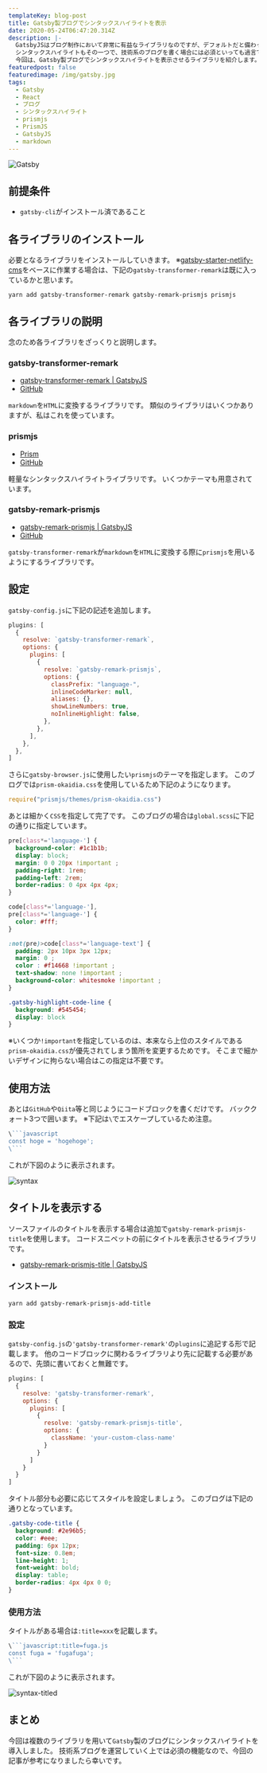 ```yaml
---
templateKey: blog-post
title: Gatsby製ブログでシンタックスハイライトを表示
date: 2020-05-24T06:47:20.314Z
description: |-
  GatsbyJSはブログ制作において非常に有益なライブラリなのですが、デフォルトだと備わっていない機能がいくつかあります。
  シンタックスハイライトもその一つで、技術系のブログを書く場合には必須といっても過言ではない機能です。
  今回は、Gatsby製ブログでシンタックスハイライトを表示させるライブラリを紹介します。
featuredpost: false
featuredimage: /img/gatsby.jpg
tags:
  - Gatsby
  - React
  - ブログ
  - シンタックスハイライト
  - prismjs
  - PrismJS
  - GatsbyJS
  - markdown
---
```

![Gatsby](/img/gatsby.jpg "Gatsby-logo")

## 前提条件

* `gatsby-cli`がインストール済であること

## 各ライブラリのインストール

必要となるライブラリをインストールしていきます。
※[gatsby-starter-netlify-cms](https://github.com/netlify-templates/gatsby-starter-netlify-cms)をベースに作業する場合は、下記の`gatsby-transformer-remark`は既に入っているかと思います。

```shell
yarn add gatsby-transformer-remark gatsby-remark-prismjs prismjs
```

## 各ライブラリの説明

念のため各ライブラリをざっくりと説明します。

### gatsby-transformer-remark

* [gatsby-transformer-remark | GatsbyJS](https://www.gatsbyjs.org/packages/gatsby-transformer-remark/)
* [GitHub](https://github.com/gatsbyjs/gatsby/tree/master/packages/gatsby-transformer-remark)

`markdown`を`HTML`に変換するライブラリです。 
類似のライブラリはいくつかありますが、私はこれを使っています。

### prismjs

* [Prism](https://prismjs.com/)
* [GitHub](https://github.com/PrismJS/prism)

軽量なシンタックスハイライトライブラリです。 
いくつかテーマも用意されています。

### gatsby-remark-prismjs

* [gatsby-remark-prismjs | GatsbyJS](https://www.gatsbyjs.org/packages/gatsby-remark-prismjs/)
* [GitHub](https://github.com/gatsbyjs/gatsby/tree/master/packages/gatsby-remark-prismjs)

`gatsby-transformer-remark`が`markdown`を`HTML`に変換する際に`prismjs`を用いるようにするライブラリです。

## 設定

`gatsby-config.js`に下記の記述を追加します。

```javascript:title=gatsby-config.js
plugins: [
  {
    resolve: `gatsby-transformer-remark`,
    options: {
      plugins: [
        {
          resolve: `gatsby-remark-prismjs`,
          options: {
            classPrefix: "language-",
            inlineCodeMarker: null,
            aliases: {},
            showLineNumbers: true,
            noInlineHighlight: false,
          },
        },
      ],
    },
  },
]
```

さらに`gatsby-browser.js`に使用したい`prismjs`のテーマを指定します。 
このブログでは`prism-okaidia.css`を使用しているため下記のようになります。

```javscript:title=gatsby-browser.js
require("prismjs/themes/prism-okaidia.css")
```

あとは細かく`CSS`を指定して完了です。 
このブログの場合は`global.scss`に下記の通りに指定しています。

```scss:title=global.scss
pre[class*='language-'] {
  background-color: #1c1b1b;
  display: block;
  margin: 0 0 20px !important ;
  padding-right: 1rem;
  padding-left: 2rem;
  border-radius: 0 4px 4px 4px;
}

code[class*='language-'],
pre[class*='language-'] {
  color: #fff;
}

:not(pre)>code[class*='language-text'] {
  padding: 2px 10px 3px 12px;
  margin: 0 ;
  color : #f14668 !important ;
  text-shadow: none !important ;
  background-color: whitesmoke !important ;
}

.gatsby-highlight-code-line {
  background: #545454;
  display: block
}
```

※いくつか`!important`を指定しているのは、本来なら上位のスタイルである`prism-okaidia.css`が優先されてしまう箇所を変更するためです。 
そこまで細かいデザインに拘らない場合はこの指定は不要です。

## 使用方法

あとは`GitHub`や`Qiita`等と同じようにコードブロックを書くだけです。 
バッククォート3つで囲います。 ※下記は`\`でエスケープしているため注意。

````javascript
\```javascript
const hoge = 'hogehoge';
\```
````

これが下図のように表示されます。

![syntax](/img/syntax.png "syntax")

## タイトルを表示する

ソースファイルのタイトルを表示する場合は追加で`gatsby-remark-prismjs-title`を使用します。 
コードスニペットの前にタイトルを表示させるライブラリです。

* [gatsby-remark-prismjs-title | GatsbyJS](https://www.gatsbyjs.org/packages/gatsby-remark-prismjs-title/)

### インストール

```shell
yarn add gatsby-remark-prismjs-add-title
```

### 設定

`gatsby-config.js`の`'gatsby-transformer-remark'`の`plugins`に追記する形で記載します。 
他のコードブロックに関わるライブラリより先に記載する必要があるので、先頭に書いておくと無難です。

```javascript:title=gatsby-config.js
plugins: [
  {
    resolve: 'gatsby-transformer-remark',
    options: {
      plugins: [
        {
          resolve: 'gatsby-remark-prismjs-title',
          options: {
            className: 'your-custom-class-name'
          }
        }
      ]
    }
  }
]
```

タイトル部分も必要に応じてスタイルを設定しましょう。 
このブログは下記の通りとなっています。

```scss:title=global.scss
.gatsby-code-title {
  background: #2e96b5;
  color: #eee;
  padding: 6px 12px;
  font-size: 0.8em;
  line-height: 1;
  font-weight: bold;
  display: table;
  border-radius: 4px 4px 0 0;
}
```

### 使用方法

タイトルがある場合は`:title=xxx`を記載します。

````javascript
\```javascript:title=fuga.js
const fuga = 'fugafuga';
\```
````

これが下図のように表示されます。

![syntax-titled](/img/syntax-titled.png "syntax-titled")

## まとめ
今回は複数のライブラリを用いて`Gatsby`製のブログにシンタックスハイライトを導入しました。
技術系ブログを運営していく上では必須の機能なので、今回の記事が参考になりましたら幸いです。
